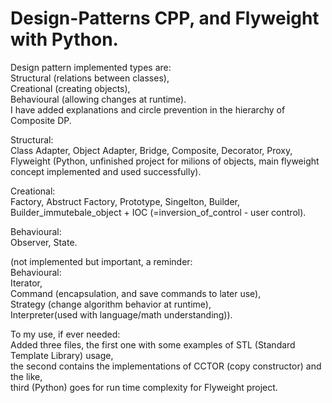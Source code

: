 # Design-Patterns CPP, and Flyweight with Python.
Design pattern implemented types are:<br>Structural (relations between classes),<br>Creational (creating objects),<br>Behavioural (allowing changes at runtime).<br>
I have added explanations and circle prevention in the hierarchy of Composite DP.

Structural:<br>
Class Adapter, Object Adapter, Bridge, Composite, Decorator, Proxy, <br>
Flyweight (Python, unfinished project for milions of objects, main flyweight concept implemented and used successfully).<br>

Creational:<br>
Factory, Abstruct Factory, Prototype, Singelton, Builder,<br>
Builder_immutebale_object + IOC (=inversion_of_control - user control).<br>

Behavioural:<br>
Observer, State.<br>

(not implemented but important, a reminder:<br>
Behavioural:<br>Iterator, <br>Command (encapsulation, and save commands to later use),<br>Strategy (change algorithm behavior at runtime),<br>Interpreter(used with language/math understanding)).

To my use, if ever needed: <br>
Added three files, the first one with some examples of STL (Standard Template Library) usage, <br>
the second contains the implementations of CCTOR (copy constructor) and the like, <br>
third (Python) goes for run time complexity for Flyweight project.
